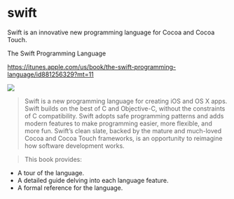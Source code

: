 swift
=====

Swift is an innovative new programming language for Cocoa and Cocoa Touch. 


The Swift Programming Language

https://itunes.apple.com/us/book/the-swift-programming-language/id881256329?mt=11

![](http://a2.mzstatic.com/us/r30/Publication4/v4/a9/9d/d1/a99dd1d5-39b9-71ce-7500-2eb3e8d56990/cover.225x225-75.jpg)

> Swift is a new programming language for creating iOS and OS X apps. Swift builds on the best of C and Objective-C, without the constraints of C compatibility. Swift adopts safe programming patterns and adds modern features to make programming easier, more flexible, and more fun. Swift’s clean slate, backed by the mature and much-loved Cocoa and Cocoa Touch frameworks, is an opportunity to reimagine how software development works.

> This book provides:
- A tour of the language.
- A detailed guide delving into each language feature.
- A formal reference for the language.



